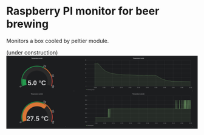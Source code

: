# Raspberry PI monitor for beer brewing
Monitors a box cooled by peltier module.

(under construction)
![grafana chart](./img/brewing_monitor.png)